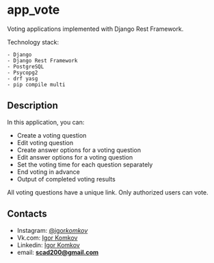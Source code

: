 # app_vote

Voting applications implemented with Django Rest Framework.

Technology stack:

```
- Django
- Django Rest Framework
- PostgreSQL
- Psycopg2
- drf yasg
- pip compile multi
```

## Description

In this application, you can:

- Create a voting question
- Edit voting question
- Create answer options for a voting question
- Edit answer options for a voting question
- Set the voting time for each question separately
- End voting in advance
- Output of completed voting results

All voting questions have a unique link. Only authorized users can vote.

## Contacts

- Instagram: [@igor*komkov*](https://www.instagram.com/igor_komkov_/)
- Vk.com: [Igor Komkov](https://vk.com/zzzscadzzz)
- Linkedin: [Igor Komkov](https://www.linkedin.com/in/igor-komkov/)
- email: **scad200@gmail.com**
